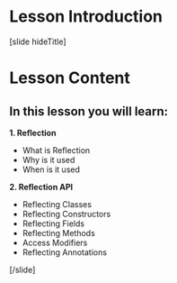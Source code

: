 # Lesson Introduction

[slide hideTitle]

# Lesson Content

## In this lesson you will learn:

**1. Reflection**

- What is Reflection
- Why is it used
- When is it used

**2. Reflection API**
- Reflecting Classes
- Reflecting Constructors
- Reflecting Fields
- Reflecting Methods
- Access Modifiers
- Reflecting Annotations

[/slide]